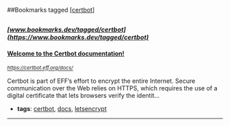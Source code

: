 ##Bookmarks tagged [[certbot]](https://www.bookmarks.dev?q=[certbot])

_<sup><sup>[www.bookmarks.dev/tagged/certbot](https://www.bookmarks.dev/tagged/certbot)</sup></sup>_
---
#### [Welcome to the Certbot documentation! ](https://certbot.eff.org/docs/)
_<sup>https://certbot.eff.org/docs/</sup>_

Certbot is part of EFF’s effort to encrypt the entire Internet. Secure communication over the Web relies on HTTPS, which requires the use of a digital certificate that lets browsers verify the identit...
* **tags**: [certbot](../tagged/certbot.md), [docs](../tagged/docs.md), [letsencrypt](../tagged/letsencrypt.md)
---
